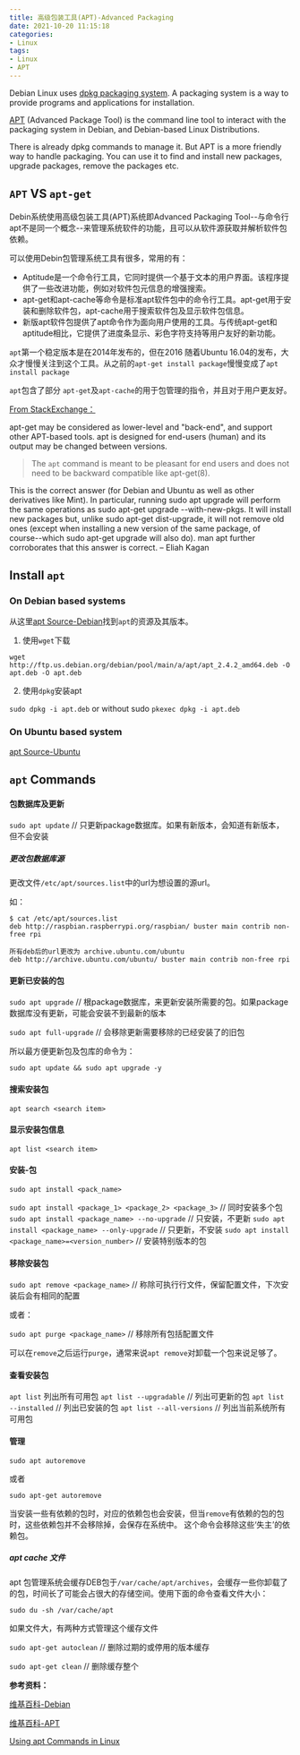 ```yaml
---
title: 高级包装工具(APT)-Advanced Packaging
date: 2021-10-20 11:15:18
categories:
- Linux
tags:
- Linux
- APT
---
```


<!--# 高级包装工具(APT)-Advanced Packaging-->

Debian Linux uses [dpkg packaging system](https://wiki.debian.org/DebianPackageManagement). A packaging system is a way to provide programs and applications for installation. 

[APT](https://wiki.debian.org/Apt) (Advanced Package Tool) is the command line tool to interact with the packaging system in Debian, and Debian-based Linux Distributions.

There is already dpkg commands to manage it. But APT is a more friendly way to handle packaging. You can use it to find and install new packages, upgrade packages, remove the packages etc.

<!-- more -->

## `APT` VS `apt-get`

Debin系统使用高级包装工具(APT)系统即Advanced Packaging Tool--与命令行apt不是同一个概念--来管理系统软件的功能，且可以从软件源获取并解析软件包依赖。

可以使用Debin包管理系统工具有很多，常用的有：

* Aptitude是一个命令行工具，它同时提供一个基于文本的用户界面。该程序提供了一些改进功能，例如对软件包元信息的增强搜索。
* apt-get和apt-cache等命令是标准apt软件包中的命令行工具。apt-get用于安装和删除软件包，apt-cache用于搜索软件包及显示软件包信息。
* 新版apt软件包提供了apt命令作为面向用户使用的工具。与传统apt-get和aptitude相比，它提供了进度条显示、彩色字符支持等用户友好的新功能。


`apt`第一个稳定版本是在2014年发布的，但在2016 随着Ubuntu 16.04的发布，大众才慢慢关注到这个工具。从之前的`apt-get install package`慢慢变成了`apt install package`

`apt`包含了部分 `apt-get`及`apt-cache`的用于包管理的指令，并且对于用户更友好。

[From StackExchange：](https://askubuntu.com/questions/445384/what-is-the-difference-between-apt-and-apt-get)

apt-get may be considered as lower-level and "back-end", and support other APT-based tools. apt is designed for end-users (human) and its output may be changed between versions.

>The `apt` command is meant to be pleasant for end users and does not need to be backward compatible like apt-get(8).
>
This is the correct answer (for Debian and Ubuntu as well as other derivatives like Mint). In particular, running sudo apt upgrade will perform the same operations as sudo apt-get upgrade --with-new-pkgs. It will install new packages but, unlike sudo apt-get dist-upgrade, it will not remove old ones (except when installing a new version of the same package, of course--which sudo apt-get upgrade will also do). man apt further corroborates that this answer is correct. – Eliah Kagan

## Install `apt`

### On Debian based systems
从这里[apt Source-Debian](http://ftp.us.debian.org/debian/pool/main/a/apt/)找到`apt`的资源及其版本。

1. 使用`wget`下载

`wget http://ftp.us.debian.org/debian/pool/main/a/apt/apt_2.4.2_amd64.deb -O apt.deb -O apt.deb`

2. 使用`dpkg`安装apt

`sudo dpkg -i apt.deb` or without sudo `pkexec dpkg -i apt.deb`

### On Ubuntu based system
[apt Source-Ubuntu](http://security.ubuntu.com/ubuntu/pool/main/a/apt/?C=M;O=D)



## `apt` Commands

#### 包数据库及更新

`sudo apt update`	// 只更新package数据库。如果有新版本，会知道有新版本，但不会安装

##### 更改包数据库源
更改文件`/etc/apt/sources.list`中的url为想设置的源url。

如：

```
$ cat /etc/apt/sources.list
deb http://raspbian.raspberrypi.org/raspbian/ buster main contrib non-free rpi

所有deb后的url更改为 archive.ubuntu.com/ubuntu
deb http://archive.ubuntu.com/ubuntu/ buster main contrib non-free rpi
```


#### 更新已安装的包

`sudo apt upgrade` // 根package数据库，来更新安装所需要的包。如果package数据库没有更新，可能会安装不到最新的版本

`sudo apt full-upgrade` // 会移除更新需要移除的已经安装了的旧包

所以最方便更新包及包库的命令为：

`sudo apt update && sudo apt upgrade -y`

#### 搜索安装包
`apt search <search item>`

#### 显示安装包信息
`apt list <search item>`


#### 安装-包
`sudo apt install <pack_name>`

`sudo apt install <package_1> <package_2> <package_3>` // 同时安装多个包
`sudo apt install <package_name> --no-upgrade`	// 只安装，不更新
`sudo apt install <package_name> --only-upgrade`	// 只更新，不安装
`sudo apt install <package_name>=<version_number>`	// 安装特别版本的包

#### 移除安装包
`sudo apt remove <package_name>` // 称除可执行行文件，保留配置文件，下次安装后会有相同的配置

或者：

`sudo apt purge <package_name>` // 移除所有包括配置文件

可以在`remove`之后运行`purge`，通常来说`apt remove`对卸载一个包来说足够了。

#### 查看安装包
`apt list` 列出所有可用包
`apt list --upgradable` // 列出可更新的包
`apt list --installed`		// 列出已安装的包
`apt list --all-versions` // 列出当前系统所有可用包


#### 管理
`sudo apt autoremove`

或者

`sudo apt-get autoremove`

当安装一些有依赖的包时，对应的依赖包也会安装，但当`remove`有依赖的包的包时，这些依赖包并不会移除掉，会保存在系统中。 这个命令会移除这些‘失主’的依赖包。

##### apt cache 文件

apt 包管理系统会缓存DEB包于`/var/cache/apt/archives`，会缓存一些你卸载了的包，时间长了可能会占很大的存储空间。使用下面的命令查看文件大小：

`sudo du -sh /var/cache/apt`

如果文件大，有两种方式管理这个缓存文件

`sudo apt-get autoclean` // 删除过期的或停用的版本缓存

`sudo apt-get clean` // 删除缓存整个


**参考资料：**

[维基百科-Debian](https://zh.wikipedia.org/zh-cn/Debian)

[维基百科-APT](https://en.wikipedia.org/wiki/APT_(software))

[Using apt Commands in Linux](https://itsfoss.com/apt-command-guide/)
